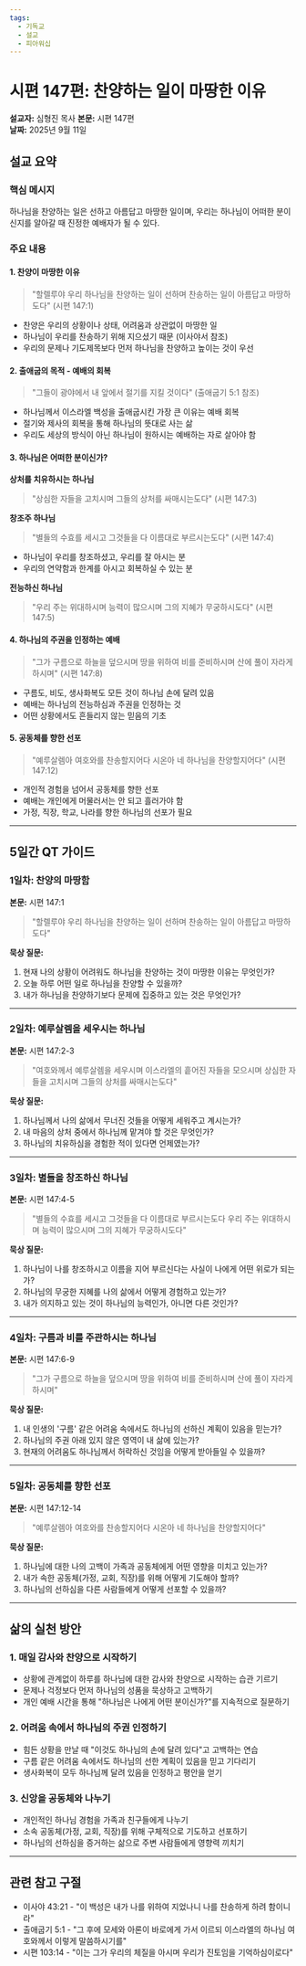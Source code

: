 ```yaml
---
tags:
  - 기독교
  - 설교
  - 피아워십
---
```

# 시편 147편: 찬양하는 일이 마땅한 이유

**설교자:** 심형진 목사
**본문:** 시편 147편  
**날짜:** 2025년 9월 11일

## 설교 요약

### 핵심 메시지

하나님을 찬양하는 일은 선하고 아름답고 마땅한 일이며, 우리는 하나님이 어떠한 분이신지를 알아갈 때 진정한 예배자가 될 수 있다.

### 주요 내용

#### 1. 찬양이 마땅한 이유

> "할렐루야 우리 하나님을 찬양하는 일이 선하며 찬송하는 일이 아름답고 마땅하도다" (시편 147:1)

- 찬양은 우리의 상황이나 상태, 어려움과 상관없이 마땅한 일
- 하나님이 우리를 찬송하기 위해 지으셨기 때문 (이사야서 참조)
- 우리의 문제나 기도제목보다 먼저 하나님을 찬양하고 높이는 것이 우선

#### 2. 출애굽의 목적 - 예배의 회복

> "그들이 광야에서 내 앞에서 절기를 지킬 것이다" (출애굽기 5:1 참조)

- 하나님께서 이스라엘 백성을 출애굽시킨 가장 큰 이유는 예배 회복
- 절기와 제사의 회복을 통해 하나님의 뜻대로 사는 삶
- 우리도 세상의 방식이 아닌 하나님이 원하시는 예배하는 자로 살아야 함

#### 3. 하나님은 어떠한 분이신가?

**상처를 치유하시는 하나님**

> "상심한 자들을 고치시며 그들의 상처를 싸매시는도다" (시편 147:3)

**창조주 하나님**

> "별들의 수효를 세시고 그것들을 다 이름대로 부르시는도다" (시편 147:4)

- 하나님이 우리를 창조하셨고, 우리를 잘 아시는 분
- 우리의 연약함과 한계를 아시고 회복하실 수 있는 분

**전능하신 하나님**

> "우리 주는 위대하시며 능력이 많으시며 그의 지혜가 무궁하시도다" (시편 147:5)

#### 4. 하나님의 주권을 인정하는 예배

> "그가 구름으로 하늘을 덮으시며 땅을 위하여 비를 준비하시며 산에 풀이 자라게 하시며" (시편 147:8)

- 구름도, 비도, 생사화복도 모든 것이 하나님 손에 달려 있음
- 예배는 하나님의 전능하심과 주권을 인정하는 것
- 어떤 상황에서도 흔들리지 않는 믿음의 기초

#### 5. 공동체를 향한 선포

> "예루살렘아 여호와를 찬송할지어다 시온아 네 하나님을 찬양할지어다" (시편 147:12)

- 개인적 경험을 넘어서 공동체를 향한 선포
- 예배는 개인에게 머물러서는 안 되고 흘러가야 함
- 가정, 직장, 학교, 나라를 향한 하나님의 선포가 필요

---

## 5일간 QT 가이드

### 1일차: 찬양의 마땅함

**본문:** 시편 147:1

> "할렐루야 우리 하나님을 찬양하는 일이 선하며 찬송하는 일이 아름답고 마땅하도다"

**묵상 질문:**

1. 현재 나의 상황이 어려워도 하나님을 찬양하는 것이 마땅한 이유는 무엇인가?
2. 오늘 하루 어떤 일로 하나님을 찬양할 수 있을까?
3. 내가 하나님을 찬양하기보다 문제에 집중하고 있는 것은 무엇인가?

---

### 2일차: 예루살렘을 세우시는 하나님

**본문:** 시편 147:2-3

> "여호와께서 예루살렘을 세우시며 이스라엘의 흩어진 자들을 모으시며 상심한 자들을 고치시며 그들의 상처를 싸매시는도다"

**묵상 질문:**

1. 하나님께서 나의 삶에서 무너진 것들을 어떻게 세워주고 계시는가?
2. 내 마음의 상처 중에서 하나님께 맡겨야 할 것은 무엇인가?
3. 하나님의 치유하심을 경험한 적이 있다면 언제였는가?

---

### 3일차: 별들을 창조하신 하나님

**본문:** 시편 147:4-5

> "별들의 수효를 세시고 그것들을 다 이름대로 부르시는도다 우리 주는 위대하시며 능력이 많으시며 그의 지혜가 무궁하시도다"

**묵상 질문:**

1. 하나님이 나를 창조하시고 이름을 지어 부르신다는 사실이 나에게 어떤 위로가 되는가?
2. 하나님의 무궁한 지혜를 나의 삶에서 어떻게 경험하고 있는가?
3. 내가 의지하고 있는 것이 하나님의 능력인가, 아니면 다른 것인가?

---

### 4일차: 구름과 비를 주관하시는 하나님

**본문:** 시편 147:6-9

> "그가 구름으로 하늘을 덮으시며 땅을 위하여 비를 준비하시며 산에 풀이 자라게 하시며"

**묵상 질문:**

1. 내 인생의 '구름' 같은 어려움 속에서도 하나님의 선하신 계획이 있음을 믿는가?
2. 하나님의 주권 아래 있지 않은 영역이 내 삶에 있는가?
3. 현재의 어려움도 하나님께서 허락하신 것임을 어떻게 받아들일 수 있을까?

---

### 5일차: 공동체를 향한 선포

**본문:** 시편 147:12-14

> "예루살렘아 여호와를 찬송할지어다 시온아 네 하나님을 찬양할지어다"

**묵상 질문:**

1. 하나님에 대한 나의 고백이 가족과 공동체에게 어떤 영향을 미치고 있는가?
2. 내가 속한 공동체(가정, 교회, 직장)를 위해 어떻게 기도해야 할까?
3. 하나님의 선하심을 다른 사람들에게 어떻게 선포할 수 있을까?

---

## 삶의 실천 방안

### 1. 매일 감사와 찬양으로 시작하기

- 상황에 관계없이 하루를 하나님에 대한 감사와 찬양으로 시작하는 습관 기르기
- 문제나 걱정보다 먼저 하나님의 성품을 묵상하고 고백하기
- 개인 예배 시간을 통해 "하나님은 나에게 어떤 분이신가?"를 지속적으로 질문하기

### 2. 어려움 속에서 하나님의 주권 인정하기

- 힘든 상황을 만날 때 "이것도 하나님의 손에 달려 있다"고 고백하는 연습
- 구름 같은 어려움 속에서도 하나님의 선한 계획이 있음을 믿고 기다리기
- 생사화복이 모두 하나님께 달려 있음을 인정하고 평안을 얻기

### 3. 신앙을 공동체와 나누기

- 개인적인 하나님 경험을 가족과 친구들에게 나누기
- 소속 공동체(가정, 교회, 직장)를 위해 구체적으로 기도하고 선포하기
- 하나님의 선하심을 증거하는 삶으로 주변 사람들에게 영향력 끼치기

---

## 관련 참고 구절

- 이사야 43:21 - "이 백성은 내가 나를 위하여 지었나니 나를 찬송하게 하려 함이니라"
- 출애굽기 5:1 - "그 후에 모세와 아론이 바로에게 가서 이르되 이스라엘의 하나님 여호와께서 이렇게 말씀하시기를"
- 시편 103:14 - "이는 그가 우리의 체질을 아시며 우리가 진토임을 기억하심이로다"